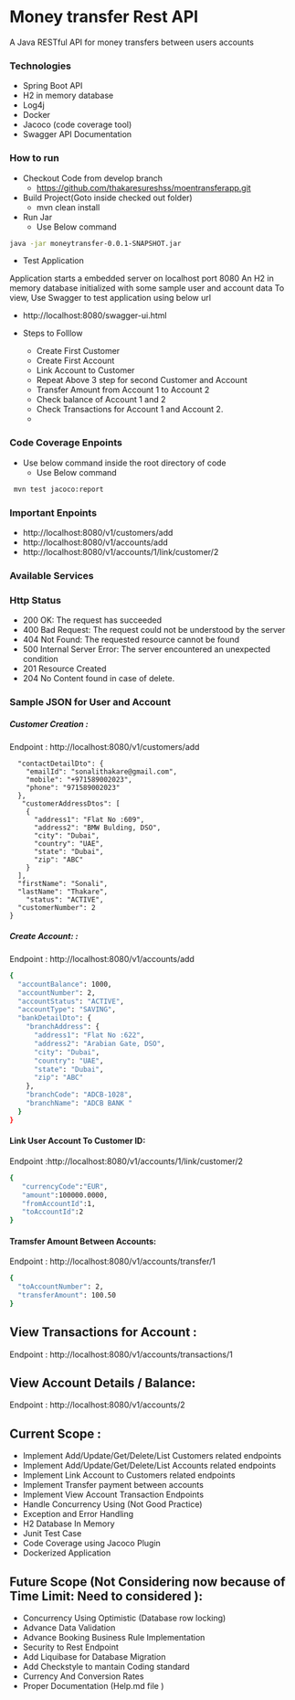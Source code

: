 # Money transfer Rest API

A Java RESTful API for money transfers between users accounts

### Technologies
- Spring Boot API
- H2 in memory database
- Log4j
- Docker
- Jacoco (code coverage tool)
- Swagger API Documentation

### How to run

- Checkout Code from develop branch
  -  https://github.com/thakaresureshss/moentransferapp.git
- Build Project(Goto inside checked out folder)
  -  mvn clean install
- Run Jar 
  -  Use Below command 
```sh
java -jar moneytransfer-0.0.1-SNAPSHOT.jar
```
- Test Application 

Application starts a embedded server on localhost port 8080 An H2 in memory database initialized with some sample user and account data To view, Use Swagger to test application using below url

- http://localhost:8080/swagger-ui.html

-  Steps to Folllow 
    -  Create First Customer 
    -  Create First Account 
    -  Link Account to Customer 
    -  Repeat Above 3 step for second Customer and Account 
    -  Transfer Amount from Account 1 to Account 2
    -  Check balance of Account 1 and 2 
    -  Check Transactions for Account 1 and Account 2.
    -  

### Code Coverage Enpoints
- Use below command inside the root directory of code 
   -  Use Below command 
```sh
 mvn test jacoco:report
```

### Important Enpoints

-   http://localhost:8080/v1/customers/add
-   http://localhost:8080/v1/accounts/add
-   http://localhost:8080/v1/accounts/1/link/customer/2

### Available Services

### Http Status
- 200 OK: The request has succeeded
- 400 Bad Request: The request could not be understood by the server 
- 404 Not Found: The requested resource cannot be found
- 500 Internal Server Error: The server encountered an unexpected condition
- 201 Resource Created
- 204 No Content found in case of delete.

### Sample JSON for User and Account
##### Customer Creation :
Endpoint : http://localhost:8080/v1/customers/add
```sh{
  "contactDetailDto": {
    "emailId": "sonalithakare@gmail.com",
    "mobile": "+971589002023",
    "phone": "971589002023"
  },
   "customerAddressDtos": [
    {
      "address1": "Flat No :609",
      "address2": "BMW Bulding, DSO",
      "city": "Dubai",
      "country": "UAE",
      "state": "Dubai",
      "zip": "ABC"
    }
  ],
  "firstName": "Sonali",
  "lastName": "Thakare",
    "status": "ACTIVE",
  "customerNumber": 2
}

```
##### Create Account: : 
Endpoint : http://localhost:8080/v1/accounts/add
```sh
{
  "accountBalance": 1000,
  "accountNumber": 2,
  "accountStatus": "ACTIVE",
  "accountType": "SAVING",
  "bankDetailDto": {
    "branchAddress": {
      "address1": "Flat No :622",
      "address2": "Arabian Gate, DSO",
      "city": "Dubai",
      "country": "UAE",
      "state": "Dubai",
      "zip": "ABC"
    },
    "branchCode": "ADCB-1028",
    "branchName": "ADCB BANK "
  }
}
```

#### Link User Account To Customer ID:
Endpoint :http://localhost:8080/v1/accounts/1/link/customer/2
```sh
{  
   "currencyCode":"EUR",
   "amount":100000.0000,
   "fromAccountId":1,
   "toAccountId":2
}
```

#### Tramsfer Amount Between Accounts:
Endpoint : http://localhost:8080/v1/accounts/transfer/1
```sh
{
  "toAccountNumber": 2,
  "transferAmount": 100.50
}
```

## View Transactions for Account :

Endpoint : http://localhost:8080/v1/accounts/transactions/1

## View Account Details / Balance:
Endpoint :  http://localhost:8080/v1/accounts/2


## Current Scope :
- Implement Add/Update/Get/Delete/List Customers related endpoints
- Implement Add/Update/Get/Delete/List Accounts related endpoints
- Implement Link Account to Customers related endpoints
- Implement Transfer payment between accounts
- Implement View Account Transaction Endpoints
- Handle Concurrency Using (Not Good Practice)
- Exception and Error Handling 
- H2 Database In Memory
- Junit Test Case 
- Code Coverage using Jacoco Plugin
- Dockerized Application

## Future Scope (Not Considering now because of Time Limit: Need to considered ):
- Concurrency Using Optimistic (Database row locking)
- Advance Data Validation
- Advance Booking Business Rule Implementation
- Security to Rest Endpoint 
- Add Liquibase for Database Migration 
- Add Checkstyle to mantain Coding standard 
- Currency And Conversion Rates
- Proper Documentation (Help.md file )
